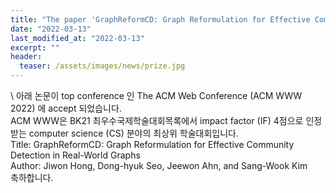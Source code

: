 ```yaml
---
title: "The paper 'GraphReformCD: Graph Reformulation for Effective Community Detection in Real-World Graphs' has been accepted in a top conference, ACM WWW 2022"
date: "2022-03-13"
last_modified_at: "2022-03-13"
excerpt: ""
header:
  teaser: /assets/images/news/prize.jpg
---
```

\\
아래 논문이 top conference 인 The ACM Web Conference (ACM WWW 2022) 에 accept 되었습니다.<br>ACM WWW은 BK21 최우수국제학술대회목록에서 impact factor (IF) 4점으로 인정 받는 computer science (CS) 분야의 최상위 학술대회입니다.<br>Title: GraphReformCD: Graph Reformulation for Effective Community Detection in Real-World Graphs<br>Author: Jiwon Hong, Dong-hyuk Seo, Jeewon Ahn, and Sang-Wook Kim<br>축하합니다.